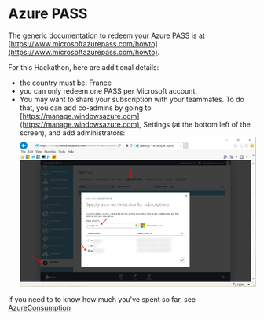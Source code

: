 # Azure PASS

The generic documentation to redeem your Azure PASS is at [https://www.microsoftazurepass.com/howto](https://www.microsoftazurepass.com/howto).

For this Hackathon, here are additional details: 

- the country must be: France
- you can only redeem one PASS per Microsoft account. 
- You may want to share your subscription with your teammates. To do that, you can add co-admins by going to [https://manage.windowsazure.com](https://manage.windowsazure.com), Settings (at the bottom left of the screen), and add administrators:
![](azurepass/1.png)

If you need to to know how much you've spent so far, see [AzureConsumption](AzureConsumption.md)
